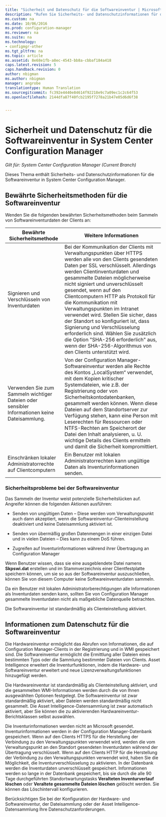 ```yaml
---
title: "Sicherheit und Datenschutz für die Softwareinventur | Microsoft-Dokumentation"
description: "Rufen Sie Sicherheits- und Datenschutzinformationen für die Softwareinventur in System Center Configuration Manager ab."
ms.custom: na
ms.date: 10/06/2016
ms.prod: configuration-manager
ms.reviewer: na
ms.suite: na
ms.technology:
- configmgr-other
ms.tgt_pltfrm: na
ms.topic: article
ms.assetid: 8e68e1fb-a8ec-4543-bb8a-cbbaf184a418
caps.latest.revision: 5
caps.handback.revision: 0
author: nbigman
ms.author: nbigman
manager: angrobe
translationtype: Human Translation
ms.sourcegitcommit: fc392e4440e84614f92218e9c7a09ec1c2c64f53
ms.openlocfilehash: 2144dfa87f40fcb2195f7278a21b47e05d6d6f38


---
```

# <a name="security-and-privacy-for-software-inventory-in-system-center-configuration-manager"></a>Sicherheit und Datenschutz für die Softwareinventur in System Center Configuration Manager

*Gilt für: System Center Configuration Manager (Current Branch)*

Dieses Thema enthält Sicherheits- und Datenschutzinformationen für die Softwareinventur in System Center Configuration Manager.  

##  <a name="a-namebkmksecurityhardwareinventorya-security-best-practices-for-software-inventory"></a><a name="BKMK_Security_HardwareInventory"></a> Bewährte Sicherheitsmethoden für die Softwareinventur  
 Wenden Sie die folgenden bewährten Sicherheitsmethoden beim Sammeln von Softwareinventurdaten der Clients an:  

|Bewährte Sicherheitsmethode|Weitere Informationen|  
|----------------------------|----------------------|  
|Signieren und Verschlüsseln von Inventurdaten|Bei der Kommunikation der Clients mit Verwaltungspunkten über HTTPS werden alle von den Clients gesendeten Daten per SSL verschlüsselt. Allerdings werden Clientinventurdaten und gesammelte Dateien möglicherweise nicht signiert und unverschlüsselt gesendet, wenn auf den Clientcomputern HTTP als Protokoll für die Kommunikation mit Verwaltungspunkten im Intranet verwendet wird. Stellen Sie sicher, dass der Standort so konfiguriert ist, dass Signierung und Verschlüsselung erforderlich sind. Wählen Sie zusätzlich die Option "SHA-256 erforderlich" aus, wenn der SHA-256-Algorithmus von den Clients unterstützt wird.|  
|Verwenden Sie zum Sammeln wichtiger Dateien oder sensibler Informationen keine Dateisammlung.|Von der Configuration Manager-Softwareinventur werden alle Rechte des Kontos „LocalSystem“ verwendet, mit dem Kopien kritischer Systemdateien, wie z.B. der Registrierung oder von Sicherheitskontodatenbanken, gesammelt werden können. Wenn diese Dateien auf dem Standortserver zur Verfügung stehen, kann eine Person mit Leserechten für Ressourcen oder NTFS-Rechten am Speicherort der Datei den Inhalt analysieren, u. U. wichtige Details des Clients ermitteln und damit die Sicherheit kompromittiert.|  
|Einschränken lokaler Administratorrechte auf Clientcomputern|Ein Benutzer mit lokalen Administratorrechten kann ungültige Daten als Inventurinformationen senden.|  

### <a name="security-issues-for-software-inventory"></a>Sicherheitsprobleme bei der Softwareinventur  
 Das Sammeln der Inventur weist potenzielle Sicherheitslücken auf. Angreifer können die folgenden Aktionen ausführen:  

-   Senden von ungültigen Daten – Diese werden vom Verwaltungspunkt auch dann akzeptiert, wenn die Softwareinventur-Clienteinstellung deaktiviert und keine Dateisammlung aktiviert ist.  

-   Senden von übermäßig großen Datenmengen in einer einzigen Datei und in vielen Dateien – Dies kann zu einem DoS führen.  

-   Zugreifen auf Inventurinformationen während ihrer Übertragung an Configuration Manager  

 Wenn Benutzer wissen, dass sie eine ausgeblendete Datei namens **Skpswi.dat** erstellen und im Stammverzeichnis einer Clientfestplatte speichern können, um sie so aus der Softwareinventur auszuschließen, können Sie von diesem Computer keine Softwareinventurdaten sammeln.  

 Da ein Benutzer mit lokalen Administratorberechtigungen alle Informationen als Inventurdaten senden kann, sollten Sie von Configuration Manager gesammelte Inventurdaten nicht als maßgebliche Datenquelle betrachten.  

 Die Softwareinventur ist standardmäßig als Clienteinstellung aktiviert.  

##  <a name="a-namebkmkprivacyhardwareinventorya-privacy-information-for-software-inventory"></a><a name="BKMK_Privacy_HardwareInventory"></a> Informationen zum Datenschutz für die Softwareinventur  
 Die Hardwareinventur ermöglicht das Abrufen von Informationen, die auf Configuration Manager-Clients in der Registrierung und in WMI gespeichert sind. Die Softwareinventur ermöglicht die Ermittlung aller Dateien eines bestimmten Typs oder die Sammlung bestimmter Dateien von Clients. Asset Intelligence erweitert die Inventurfunktionen, indem die Hardware- und Softwareinventur erweitert und neue Lizenzverwaltungsfunktionen hinzugefügt werden.  

 Die Hardwareinventur ist standardmäßig als Clienteinstellung aktiviert, und die gesammelten WMI-Informationen werden durch die von Ihnen ausgewählten Optionen festgelegt. Die Softwareinventur ist zwar standardmäßig aktiviert, aber Dateien werden standardmäßig nicht gesammelt. Die Asset Intelligence-Datensammlung ist zwar automatisch aktiviert, aber Sie können die zu aktivierenden Hardwareinventur-Berichtsklassen selbst auswählen.  

 Die Inventurinformationen werden nicht an Microsoft gesendet. Inventurinformationen werden in der Configuration Manager-Datenbank gespeichert. Wenn auf den Clients HTTPS für die Herstellung der Verbindung zu den Verwaltungspunkten verwendet wird, werden die vom Verwaltungspunkt an den Standort gesendeten Inventurdaten während der Übertragung verschlüsselt. Wenn auf den Clients HTTP für die Herstellung der Verbindung zu den Verwaltungspunkten verwendet wird, haben Sie die Möglichkeit, die Inventurverschlüsselung zu aktivieren. In der Datenbank werden die Inventurdaten unverschlüsselt gespeichert. Informationen werden so lange in der Datenbank gespeichert, bis sie durch die alle 90 Tage durchgeführten Standortwartungstasks **Veralteten Inventurverlauf löschen** oder **Veraltete gesammelte Dateien löschen** gelöscht werden. Sie können das Löschintervall konfigurieren.  

 Berücksichtigen Sie bei der Konfiguration der Hardware- und Softwareinventur, der Dateisammlung oder der Asset Intelligence-Datensammlung Ihre Datenschutzanforderungen.  



<!--HONumber=Dec16_HO3-->


